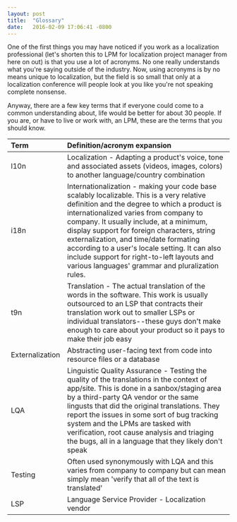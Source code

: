 ```yaml
---
layout: post
title:  "Glossary"
date:   2016-02-09 17:06:41 -0800
---
```



One of the first things you may have noticed if you work as a localization professional (let's shorten this to LPM for localization project manager from here on out) is that you use a lot of acronyms. No one really understands what you're saying outside of the industry. Now, using acronyms is by no means unique to localization, but the field is so small that only at a localization conference will people look at you like you're not speaking complete nonsense.

Anyway, there are a few key terms that if everyone could come to a common understanding about, life would be better for about 30 people. If you are, or have to live or work with, an LPM, these are the terms that you should know.

| Term            | Definition/acronym expansion  |
|:----------------|:------------------------------|
| l10n            | Localization                 - Adapting a product's voice, tone and associated assets (videos, images, colors) to another language/country combination |
| i18n            | Internationalization         - making your code base scalably localizable. This is a very relative definition and the degree to which a product is internationalized varies from company to company. It usually include, at a minimum, display support for foreign characters, string externalization, and time/date formating according to a user's locale setting. It can also include support for right-to-left layouts and various languages' grammar and pluralization rules. |
| t9n             | Translation                  - The actual translation of the words in the software. This work is usually outsourced to an LSP that contracts their translation work out to smaller LSPs or individual translators--these guys don't make enough to care about your product so it pays to make their job easy |
| Externalization | Abstracting user-facing text from code into resource files or a database |
| LQA             | Linguistic Quality Assurance - Testing the quality of the translations in the context of app/site. This is done in a sanbox/staging area by a third-party QA vendor or the same lingusts that did the original translations. They report the issues in some sort of bug tracking system and the LPMs are tasked with verification, root cause analysis and triaging the bugs, all in a language that they likely don't speak |
| Testing         | Often used synonymously with LQA and this varies from company to company but can mean simply mean 'verify that all of the text is translated' |
| LSP             | Language Service Provider    - Localization vendor  |